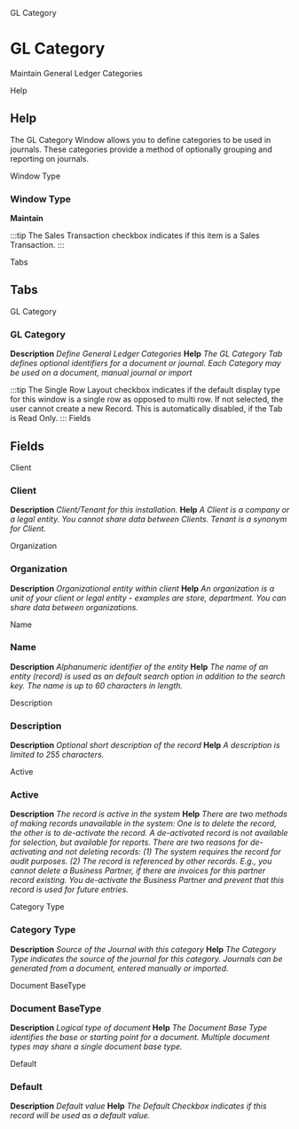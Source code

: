 
GL Category
# GL Category


Maintain General Ledger Categories

Help
## Help

The GL Category Window allows you to define categories to be used in journals.  These categories provide a method of optionally grouping and reporting on journals.

Window Type
### Window Type

**Maintain**

:::tip
The Sales Transaction checkbox indicates if this item is a Sales Transaction.
:::

Tabs
## Tabs


GL Category
### GL Category

**Description**
 *Define General Ledger Categories*
**Help**
 *The GL Category Tab defines optional identifiers for a document or journal.  Each Category may be used on a document, manual journal or import*

:::tip
The Single Row Layout checkbox indicates if the default display type for this window is a single row as opposed to multi row.
If not selected, the user cannot create a new Record.  This is automatically disabled, if the Tab is Read Only.
:::
Fields
## Fields


Client
### Client

**Description**
 *Client/Tenant for this installation.*
**Help**
 *A Client is a company or a legal entity. You cannot share data between Clients. Tenant is a synonym for Client.*

Organization
### Organization

**Description**
 *Organizational entity within client*
**Help**
 *An organization is a unit of your client or legal entity - examples are store, department. You can share data between organizations.*

Name
### Name

**Description**
 *Alphanumeric identifier of the entity*
**Help**
 *The name of an entity (record) is used as an default search option in addition to the search key. The name is up to 60 characters in length.*

Description
### Description

**Description**
 *Optional short description of the record*
**Help**
 *A description is limited to 255 characters.*

Active
### Active

**Description**
 *The record is active in the system*
**Help**
 *There are two methods of making records unavailable in the system: One is to delete the record, the other is to de-activate the record. A de-activated record is not available for selection, but available for reports.
There are two reasons for de-activating and not deleting records:
(1) The system requires the record for audit purposes.
(2) The record is referenced by other records. E.g., you cannot delete a Business Partner, if there are invoices for this partner record existing. You de-activate the Business Partner and prevent that this record is used for future entries.*

Category Type
### Category Type

**Description**
 *Source of the Journal with this category*
**Help**
 *The Category Type indicates the source of the journal for this category.  Journals can be generated from a document, entered manually or imported.*

Document BaseType
### Document BaseType

**Description**
 *Logical type of document*
**Help**
 *The Document Base Type identifies the base or starting point for a document.  Multiple document types may share a single document base type.*

Default
### Default

**Description**
 *Default value*
**Help**
 *The Default Checkbox indicates if this record will be used as a default value.*
